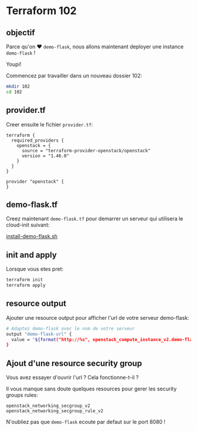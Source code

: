 # Terraform 102

## objectif

Parce qu'on ♥ `demo-flask`, nous allons maintenant deployer une instance `demo-flask` !

Youpi!


Commencez par travailler dans un nouveau dossier 102:

```bash
mkdir 102
cd 102
```

## provider.tf

Creer ensuite le fichier `provider.tf`:
```
terraform {
  required_providers {
    openstack = {
      source = "terraform-provider-openstack/openstack"
      version = "1.46.0"
    }
  }
}

provider "openstack" {
}

```

## demo-flask.tf

Creez maintenant `demo-flask.tf` pour demarrer un serveur qui utilisera le cloud-init suivant:

[install-demo-flask.sh](files/install-demo-flask.sh)

## init and apply

Lorsque vous etes pret:
```bash
terraform init
terraform apply
```

## resource output

Ajouter une resource output pour afficher l'url de votre serveur demo-flask:

```bash
# Adaptez demo-flask avec le nom de votre serveur
output "demo-flask-url" {
  value = "${format("http://%s", openstack_compute_instance_v2.demo-flask.access_ip_v4)}:8080"
}
```

## Ajout d'une resource security group
Vous avez essayer d'ouvrir l'url ? Cela fonctionne-t-il ?

Il vous manque sans doute quelques resources pour gerer les security groups rules:
```
openstack_networking_secgroup_v2
openstack_networking_secgroup_rule_v2
```

N'oubliez pas que `demo-flask` ecoute par defaut sur le port 8080 !
